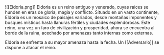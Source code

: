 ![[Eldoria.png]]
Eldoria es un reino antiguo y venerado, cuyas raíces se hunden en eras de gloria, magia y conflicto. Situado en un vasto continente, Eldoria es un mosaico de paisajes variados, desde montañas imponentes y bosques místicos hasta llanuras fértiles y ciudades esplendorosas. Este reino, una vez un faro de civilización y prosperidad, ahora se encuentra al borde de la ruina, acechado por amenazas tanto internas como externas.

Eldoria se enfrenta a su mayor amenaza hasta la fecha. Un [[Adversario]] se dispone a atacar el reino.
